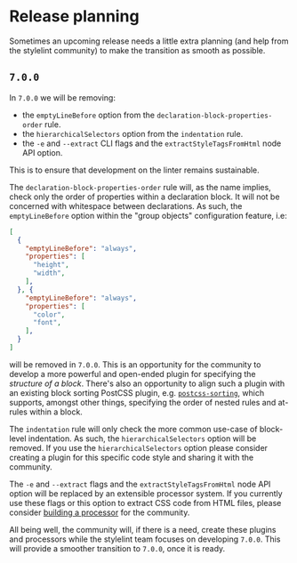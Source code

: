 # Release planning

Sometimes an upcoming release needs a little extra planning (and help from the stylelint community) to make the transition as smooth as possible.

## `7.0.0`

In `7.0.0` we will be removing:

-   the `emptyLineBefore` option from the `declaration-block-properties-order` rule.
-   the `hierarchicalSelectors` option from the `indentation` rule.
-   the `-e` and `--extract` CLI flags and the `extractStyleTagsFromHtml` node API option.

This is to ensure that development on the linter remains sustainable.

The `declaration-block-properties-order` rule will, as the name implies, check only the order of properties within a declaration block. It will not be concerned with whitespace between declarations. As such, the `emptyLineBefore` option within the "group objects" configuration feature, i.e:

```json
[
  {
    "emptyLineBefore": "always",
    "properties": [
      "height",
      "width",
    ],
  }, {
    "emptyLineBefore": "always",
    "properties": [
      "color",
      "font",
    ],
  }
]
```

will be removed in `7.0.0`. This is an opportunity for the community to develop a more powerful and open-ended plugin for specifying the *structure of a block*. There's also an opportunity to align such a plugin with an existing block sorting PostCSS plugin, e.g. [`postcss-sorting`](https://github.com/hudochenkov/postcss-sorting), which supports, amongst other things, specifying the order of nested rules and at-rules within a block.

The `indentation` rule will only check the more common use-case of block-level indentation. As such, the `hierarchicalSelectors` option will be removed. If you use the `hierarchicalSelectors` option please consider creating a plugin for this specific code style and sharing it with the community.

The `-e` and `--extract` flags and the `extractStyleTagsFromHtml` node API option will be replaced by an extensible processor system. If you currently use these flags or this option to extract CSS code from HTML files, please consider [building a processor](/docs/developer-guide/processors.md) for the community.

All being well, the community will, if there is a need, create these plugins and processors while the stylelint team focuses on developing `7.0.0`. This will provide a smoother transition to `7.0.0`, once it is ready.
